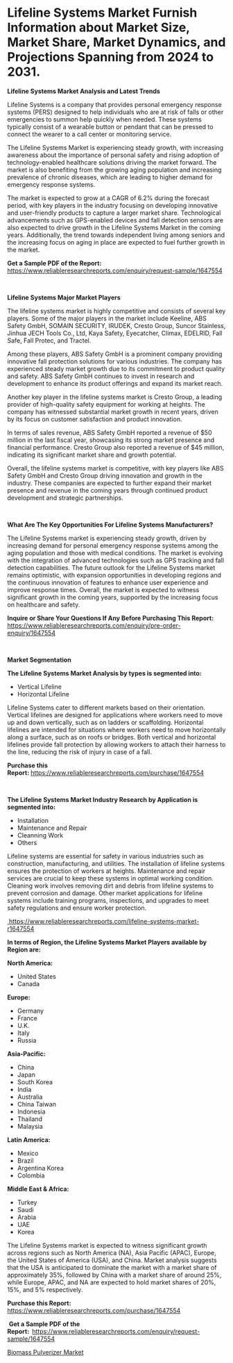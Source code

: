 <p><h1>Lifeline Systems Market Furnish Information about Market Size, Market Share, Market Dynamics, and Projections Spanning from 2024 to 2031.</h1></p><p><strong>Lifeline Systems Market Analysis and Latest Trends</strong></p>
<p><p>Lifeline Systems is a company that provides personal emergency response systems (PERS) designed to help individuals who are at risk of falls or other emergencies to summon help quickly when needed. These systems typically consist of a wearable button or pendant that can be pressed to connect the wearer to a call center or monitoring service.</p><p>The Lifeline Systems Market is experiencing steady growth, with increasing awareness about the importance of personal safety and rising adoption of technology-enabled healthcare solutions driving the market forward. The market is also benefiting from the growing aging population and increasing prevalence of chronic diseases, which are leading to higher demand for emergency response systems.</p><p>The market is expected to grow at a CAGR of 6.2% during the forecast period, with key players in the industry focusing on developing innovative and user-friendly products to capture a larger market share. Technological advancements such as GPS-enabled devices and fall detection sensors are also expected to drive growth in the Lifeline Systems Market in the coming years. Additionally, the trend towards independent living among seniors and the increasing focus on aging in place are expected to fuel further growth in the market.</p></p>
<p><strong>Get a Sample PDF of the Report:&nbsp;</strong> <a href="https://www.reliableresearchreports.com/enquiry/request-sample/1647554">https://www.reliableresearchreports.com/enquiry/request-sample/1647554</a></p>
<p>&nbsp;</p>
<p><strong>Lifeline Systems Major Market Players</strong></p>
<p><p>The lifeline systems market is highly competitive and consists of several key players. Some of the major players in the market include Keeline, ABS Safety GmbH, SOMAIN SECURITY, IRUDEK, Cresto Group, Suncor Stainless, Jinhua JECH Tools Co., Ltd, Kaya Safety, Eyecatcher, Climax, EDELRID, Fall Safe, Fall Protec, and Tractel.</p><p>Among these players, ABS Safety GmbH is a prominent company providing innovative fall protection solutions for various industries. The company has experienced steady market growth due to its commitment to product quality and safety. ABS Safety GmbH continues to invest in research and development to enhance its product offerings and expand its market reach.</p><p>Another key player in the lifeline systems market is Cresto Group, a leading provider of high-quality safety equipment for working at heights. The company has witnessed substantial market growth in recent years, driven by its focus on customer satisfaction and product innovation.</p><p>In terms of sales revenue, ABS Safety GmbH reported a revenue of $50 million in the last fiscal year, showcasing its strong market presence and financial performance. Cresto Group also reported a revenue of $45 million, indicating its significant market share and growth potential.</p><p>Overall, the lifeline systems market is competitive, with key players like ABS Safety GmbH and Cresto Group driving innovation and growth in the industry. These companies are expected to further expand their market presence and revenue in the coming years through continued product development and strategic partnerships.</p></p>
<p>&nbsp;</p>
<p><strong>What Are The Key Opportunities For Lifeline Systems Manufacturers?</strong></p>
<p><p>The Lifeline Systems market is experiencing steady growth, driven by increasing demand for personal emergency response systems among the aging population and those with medical conditions. The market is evolving with the integration of advanced technologies such as GPS tracking and fall detection capabilities. The future outlook for the Lifeline Systems market remains optimistic, with expansion opportunities in developing regions and the continuous innovation of features to enhance user experience and improve response times. Overall, the market is expected to witness significant growth in the coming years, supported by the increasing focus on healthcare and safety.</p></p>
<p><strong>Inquire or Share Your Questions If Any Before Purchasing This Report:</strong> <a href="https://www.reliableresearchreports.com/enquiry/pre-order-enquiry/1647554">https://www.reliableresearchreports.com/enquiry/pre-order-enquiry/1647554</a></p>
<p>&nbsp;</p>
<p><strong>Market Segmentation</strong></p>
<p><strong>The Lifeline Systems Market Analysis by types is segmented into:</strong></p>
<p><ul><li>Vertical Lifeline</li><li>Horizontal Lifeline</li></ul></p>
<p><p>Lifeline Systems cater to different markets based on their orientation. Vertical lifelines are designed for applications where workers need to move up and down vertically, such as on ladders or scaffolding. Horizontal lifelines are intended for situations where workers need to move horizontally along a surface, such as on roofs or bridges. Both vertical and horizontal lifelines provide fall protection by allowing workers to attach their harness to the line, reducing the risk of injury in case of a fall.</p></p>
<p><strong>Purchase this Report:&nbsp;</strong><a href="https://www.reliableresearchreports.com/purchase/1647554">https://www.reliableresearchreports.com/purchase/1647554</a></p>
<p>&nbsp;</p>
<p><strong>The Lifeline Systems Market Industry Research by Application is segmented into:</strong></p>
<p><ul><li>Installation</li><li>Maintenance and Repair</li><li>Cleanning Work</li><li>Others</li></ul></p>
<p><p>Lifeline systems are essential for safety in various industries such as construction, manufacturing, and utilities. The installation of lifeline systems ensures the protection of workers at heights. Maintenance and repair services are crucial to keep these systems in optimal working condition. Cleaning work involves removing dirt and debris from lifeline systems to prevent corrosion and damage. Other market applications for lifeline systems include training programs, inspections, and upgrades to meet safety regulations and ensure worker protection.</p></p>
<p><a href="https://www.reliableresearchreports.com/lifeline-systems-market-r1647554">&nbsp;https://www.reliableresearchreports.com/lifeline-systems-market-r1647554</a></p>
<p><strong>In terms of Region, the Lifeline Systems Market Players available by Region are:</strong></p>
<p>
    <p> <strong> North America: </strong>
        <ul>
            <li>United States</li>
            <li>Canada</li>
        </ul>
        </p> 
    <p> <strong> Europe: </strong>
        <ul>
            <li>Germany</li>
            <li>France</li>
            <li>U.K.</li>
            <li>Italy</li>
            <li>Russia</li>
        </ul>
        </p> 
    <p> <strong> Asia-Pacific: </strong>
        <ul>
            <li>China</li>
            <li>Japan</li>
            <li>South Korea</li>
            <li>India</li>
            <li>Australia</li>
            <li>China Taiwan</li>
            <li>Indonesia</li>
            <li>Thailand</li>
            <li>Malaysia</li>
        </ul>
        </p> 
    <p> <strong> Latin America: </strong>
        <ul>
            <li>Mexico</li>
            <li>Brazil</li>
            <li>Argentina Korea</li>
            <li>Colombia</li>
        </ul>
        </p> 
    <p> <strong> Middle East & Africa: </strong>
        <ul>
            <li>Turkey</li>
            <li>Saudi</li>
            <li>Arabia</li>
            <li>UAE</li>
            <li>Korea</li>
        </ul>
    </p>
    </p>
<p><p>The Lifeline Systems market is expected to witness significant growth across regions such as North America (NA), Asia Pacific (APAC), Europe, the United States of America (USA), and China. Market analysis suggests that the USA is anticipated to dominate the market with a market share of approximately 35%, followed by China with a market share of around 25%, while Europe, APAC, and NA are expected to hold market shares of 20%, 15%, and 5% respectively.</p></p>
<p><strong>Purchase this Report: </strong><a href="https://www.reliableresearchreports.com/purchase/1647554">https://www.reliableresearchreports.com/purchase/1647554</a></p>
<p>&nbsp;<strong>Get a Sample PDF of the Report:&nbsp;&nbsp;</strong><a href="https://www.reliableresearchreports.com/enquiry/request-sample/1647554">https://www.reliableresearchreports.com/enquiry/request-sample/1647554</a></p>
<p><strong></strong></p>
<p><p><a href="https://github.com/suaretopek9/Market-Research-Report-List-2/blob/main/biomass-pulverizer-market.md">Biomass Pulverizer Market</a></p></p>
